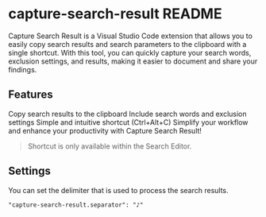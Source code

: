 # capture-search-result README

Capture Search Result is a Visual Studio Code extension that allows you to easily copy search results and search parameters to the clipboard with a single shortcut. With this tool, you can quickly capture your search words, exclusion settings, and results, making it easier to document and share your findings.

## Features

Copy search results to the clipboard
Include search words and exclusion settings
Simple and intuitive shortcut (Ctrl+Alt+C)
Simplify your workflow and enhance your productivity with Capture Search Result!

> Shortcut is only available within the Search Editor.

## Settings

You can set the delimiter that is used to process the search results.

    "capture-search-result.separator": "♪"
